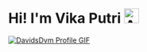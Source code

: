# Hi! I'm Vika Putri <img src="https://raw.githubusercontent.com/Tarikul-Islam-Anik/Animated-Fluent-Emojis/master/Emojis/Smilies/Alien%20Monster.png" alt="Alien Monster" width="30" height="30" />
<a href="https://github.com/DavidsDvm">![DavidsDvm Profile GIF](./assets/profile_presentation.gif)</a>
